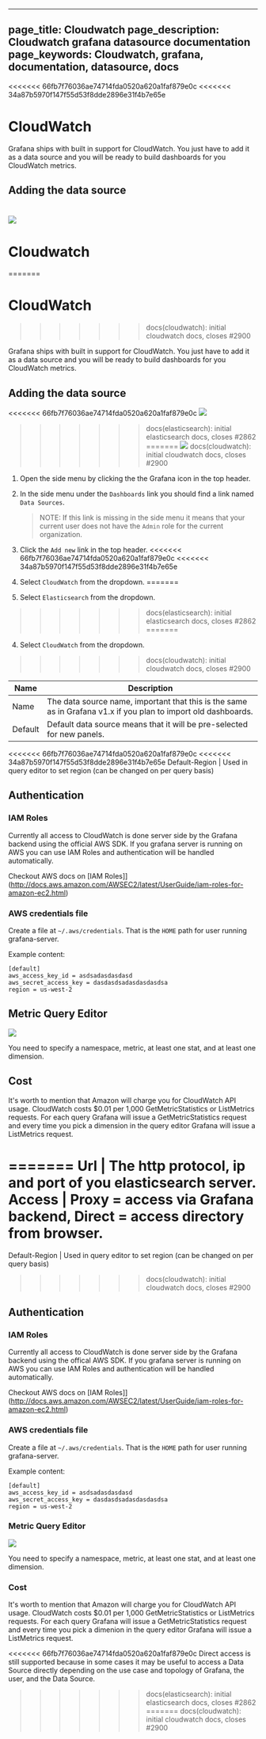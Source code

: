 ----
page_title: Cloudwatch
page_description: Cloudwatch grafana datasource documentation
page_keywords: Cloudwatch, grafana, documentation, datasource, docs
---

<<<<<<< 66fb7f76036ae74714fda0520a620a1faf879e0c
<<<<<<< 34a87b5970f147f55d53f8dde2896e31f4b7e65e
# CloudWatch

Grafana ships with built in support for CloudWatch. You just have to add it as a data source and you will
be ready to build dashboards for you CloudWatch metrics.

## Adding the data source
![](/img/cloudwatch/cloudwatch_add.png)
=======
# Cloudwatch
=======
# CloudWatch
>>>>>>> docs(cloudwatch): initial cloudwatch docs, closes #2900

Grafana ships with built in support for CloudWatch. You just have to add it as a data source and you will
be ready to build dashboards for you CloudWatch metrics.

## Adding the data source
<<<<<<< 66fb7f76036ae74714fda0520a620a1faf879e0c
![](/img/v2/add_Graphite.jpg)
>>>>>>> docs(elasticsearch): initial elasticsearch docs, closes #2862
=======
![](/img/cloudwatch/cloudwatch_add.png)
>>>>>>> docs(cloudwatch): initial cloudwatch docs, closes #2900

1. Open the side menu by clicking the the Grafana icon in the top header.
2. In the side menu under the `Dashboards` link you should find a link named `Data Sources`.

    > NOTE: If this link is missing in the side menu it means that your current user does not have the `Admin` role for the current organization.

3. Click the `Add new` link in the top header.
<<<<<<< 66fb7f76036ae74714fda0520a620a1faf879e0c
<<<<<<< 34a87b5970f147f55d53f8dde2896e31f4b7e65e
4. Select `CloudWatch` from the dropdown.
=======
4. Select `Elasticsearch` from the dropdown.
>>>>>>> docs(elasticsearch): initial elasticsearch docs, closes #2862
=======
4. Select `CloudWatch` from the dropdown.
>>>>>>> docs(cloudwatch): initial cloudwatch docs, closes #2900

Name | Description
------------ | -------------
Name | The data source name, important that this is the same as in Grafana v1.x if you plan to import old dashboards.
Default | Default data source means that it will be pre-selected for new panels.
<<<<<<< 66fb7f76036ae74714fda0520a620a1faf879e0c
<<<<<<< 34a87b5970f147f55d53f8dde2896e31f4b7e65e
Default-Region | Used in query editor to set region (can be changed on per query basis)

## Authentication

### IAM Roles

Currently all access to CloudWatch is done server side by the Grafana backend using the official AWS SDK. If you grafana
server is running on AWS you can use IAM Roles and authentication will be handled automatically.

Checkout AWS docs on [IAM Roles]](http://docs.aws.amazon.com/AWSEC2/latest/UserGuide/iam-roles-for-amazon-ec2.html)

### AWS credentials file

Create a file at `~/.aws/credentials`. That is the `HOME` path for user running grafana-server.

Example content:

    [default]
    aws_access_key_id = asdsadasdasdasd
    aws_secret_access_key = dasdasdsadasdasdasdsa
    region = us-west-2


## Metric Query Editor

![](/img/cloudwatch/query_editor.png)

You need to specify a namespace, metric, at least one stat, and at least one dimension.


## Cost

It's worth to mention that Amazon will charge you for CloudWatch API usage. CloudWatch costs
$0.01 per 1,000 GetMetricStatistics or ListMetrics requests. For each query Grafana will
issue a GetMetricStatistics request and every time you pick a dimension in the query editor
Grafana will issue a ListMetrics request.

=======
Url | The http protocol, ip and port of you elasticsearch server.
Access | Proxy = access via Grafana backend, Direct = access directory from browser.
=======
Default-Region | Used in query editor to set region (can be changed on per query basis)
>>>>>>> docs(cloudwatch): initial cloudwatch docs, closes #2900

## Authentication

### IAM Roles

Currently all access to CloudWatch is done server side by the Grafana backend using the offical AWS SDK. If you grafana
server is running on AWS you can use IAM Roles and authentication will be handled automatically.

Checkout AWS docs on [IAM Roles]](http://docs.aws.amazon.com/AWSEC2/latest/UserGuide/iam-roles-for-amazon-ec2.html)

### AWS credentials file

Create a file at `~/.aws/credentials`. That is the `HOME` path for user running grafana-server.

Example content:

    [default]
    aws_access_key_id = asdsadasdasdasd
    aws_secret_access_key = dasdasdsadasdasdasdsa
    region = us-west-2


### Metric Query Editor

![](/img/cloudwatch/query_editor.png)

You need to specify a namespace, metric, at least one stat, and at least one dimension.


### Cost

It's worth to mention that Amazon will charge you for CloudWatch API usage. CloudWatch costs
$0.01 per 1,000 GetMetricStatistics or ListMetrics requests. For each query Grafana will
issue a GetMetricStatistics request and every time you pick a dimenion in the query editor
Grafana will issue a ListMetrics request.

<<<<<<< 66fb7f76036ae74714fda0520a620a1faf879e0c
Direct access is still supported because in some cases it may be useful to access a Data Source directly depending on the use case and topology of Grafana, the user, and the Data Source.
>>>>>>> docs(elasticsearch): initial elasticsearch docs, closes #2862
=======
>>>>>>> docs(cloudwatch): initial cloudwatch docs, closes #2900

